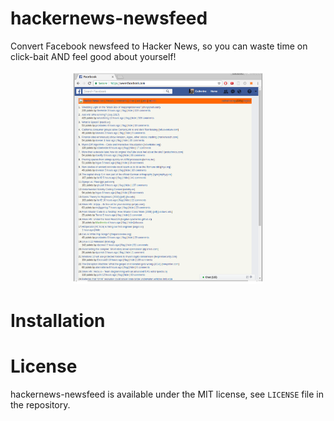 # hackernews-newsfeed
Convert Facebook newsfeed to Hacker News, so you can waste time on click-bait AND feel good about yourself!

<p align="center">
<img src="screenshot.png" width="60%">
</p>

# Installation

# License
hackernews-newsfeed is available under the MIT license, see `LICENSE` file in the repository.


